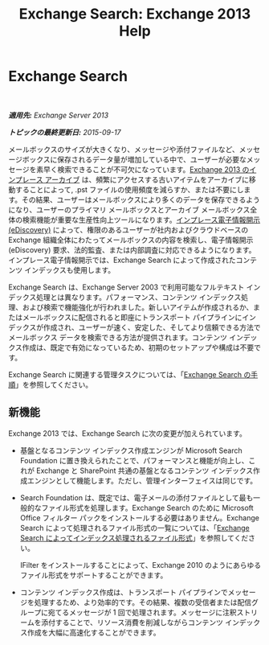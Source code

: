 ﻿---
title: 'Exchange Search: Exchange 2013 Help'
TOCTitle: Exchange Search
ms:assetid: 967e2a13-4e54-486a-ac22-08768674abbb
ms:mtpsurl: https://technet.microsoft.com/ja-jp/library/Bb232132(v=EXCHG.150)
ms:contentKeyID: 52057849
ms.date: 04/24/2018
mtps_version: v=EXCHG.150
ms.translationtype: HT
---

# Exchange Search

 

_**適用先:** Exchange Server 2013_

_**トピックの最終更新日:** 2015-09-17_

メールボックスのサイズが大きくなり、メッセージや添付ファイルなど、メッセージボックスに保存されるデータ量が増加している中で、ユーザーが必要なメッセージを素早く検索できることが不可欠になっています。[Exchange 2013 のインプレース アーカイブ](in-place-archiving-in-exchange-2013-exchange-2013-help.md) は、頻繁にアクセスする古いアイテムをアーカイブに移動することによって, .pst ファイルの使用頻度を減らすか、または不要にします。その結果、ユーザーはメールボックスにより多くのデータを保存できるようになり、ユーザーのプライマリ メールボックスとアーカイブ メールボックス全体の検索機能が重要な生産性向上ツールになります。[インプレース電子情報開示 (eDiscovery)](https://docs.microsoft.com/ja-jp/exchange/security-and-compliance/in-place-ediscovery/in-place-ediscovery) によって、権限のあるユーザーが社内およびクラウドベースの Exchange 組織全体にわたってメールボックスの内容を検索し、電子情報開示 (eDiscovery) 要求、法的監査、または内部調査に対応できるようになります。インプレース電子情報開示では、Exchange Search によって作成されたコンテンツ インデックスも使用します。

Exchange Search は、Exchange Server 2003 で利用可能なフルテキスト インデックス処理とは異なります。パフォーマンス、コンテンツ インデックス処理、および検索で機能強化が行われました。新しいアイテムが作成されるか、またはメールボックスに配信されると即座にトランスポート パイプラインにインデックスが作成され、ユーザーが速く、安定した、そしてより信頼できる方法でメールボックス データを検索できる方法が提供されます。コンテンツ インデックス作成は、既定で有効になっているため、初期のセットアップや構成は不要です。

Exchange Search に関連する管理タスクについては、「[Exchange Search の手順](exchange-search-procedures-exchange-2013-help.md)」を参照してください。

## 新機能

Exchange 2013 では、Exchange Search に次の変更が加えられています。

  - 基盤となるコンテンツ インデックス作成エンジンが Microsoft Search Foundation に置き換えられたことで、パフォーマンスと機能が向上し、これが Exchange と SharePoint 共通の基盤となるコンテンツ インデックス作成エンジンとして機能します。ただし、管理インターフェイスは同じです。

  - Search Foundation は、既定では、電子メールの添付ファイルとして最も一般的なファイル形式を処理します。Exchange Search のために Microsoft Office フィルター パックをインストールする必要はありません。Exchange Search によって処理されるファイル形式の一覧については、「[Exchange Search によってインデックス処理されるファイル形式](file-formats-indexed-by-exchange-search-exchange-2013-help.md)」を参照してください。
    
    IFilter をインストールすることによって、Exchange 2010 のようにあらゆるファイル形式をサポートすることができます。

  - コンテンツ インデックス作成は、トランスポート パイプラインでメッセージを処理するため、より効率的です。その結果、複数の受信者または配信グループに宛てるメッセージが 1 回で処理されます。メッセージに注釈ストリームを添付することで、リソース消費を削減しながらコンテンツ インデックス作成を大幅に高速化することができます。

